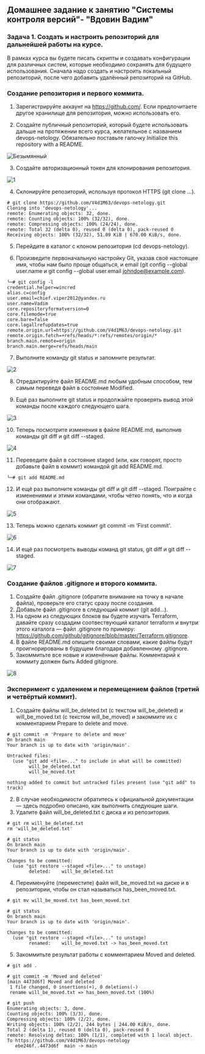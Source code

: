 ## Домашнее задание к занятию "Системы контроля версий"- "Вдовин Вадим"
 

### Задача 1. Создать и настроить репозиторий для дальнейшей работы на курсе.

В рамках курса вы будете писать скрипты и создавать конфигурации для различных систем, которые необходимо сохранять для будущего использования. Сначала надо создать и настроить локальный репозиторий, после чего добавить удалённый репозиторий на GitHub.

### Создание репозитория и первого коммита.

1. Зарегистрируйте аккаунт на https://github.com/. Если предпочитаете другое хранилище для репозитория, можно использовать его.

2. Создайте публичный репозиторий, который будете использовать дальше на протяжении всего курса, желательное с названием devops-netology. Обязательно поставьте галочку Initialize this repository with a README.

![Безымянный](https://github.com/V4d1M63/devops-netology/assets/130470784/b093a3a3-bbc3-45a8-8c8b-f16ea0ea3446)

3. Создайте авторизационный токен для клонирования репозитория.

![1](https://github.com/V4d1M63/devops-netology/assets/130470784/e962cde5-fc73-4b43-a104-ee408487ade9)


4. Склонируйте репозиторий, используя протокол HTTPS (git clone ...).
```
# git clone https://github.com/V4d1M63/devops-netology.git
Cloning into 'devops-netology'...
remote: Enumerating objects: 32, done.
remote: Counting objects: 100% (32/32), done.
remote: Compressing objects: 100% (24/24), done.
remote: Total 32 (delta 0), reused 0 (delta 0), pack-reused 0
Receiving objects: 100% (32/32), 51.09 KiB | 670.00 KiB/s, done.
```
5. Перейдите в каталог с клоном репозитория (cd devops-netology).

6. Произведите первоначальную настройку Git, указав своё настоящее имя, чтобы нам было проще общаться, и email (git config --global user.name и git config --global user.email johndoe@example.com).
```
└─# git config -l
credential.helper=wincred
alias.c=config
user.email=chief.viper2012@yandex.ru
user.name=Vadim
core.repositoryformatversion=0
core.filemode=true
core.bare=false
core.logallrefupdates=true
remote.origin.url=https://github.com/V4d1M63/devops-netology.git
remote.origin.fetch=+refs/heads/*:refs/remotes/origin/*
branch.main.remote=origin
branch.main.merge=refs/heads/main
```
7. Выполните команду git status и запомните результат.

![2](https://github.com/V4d1M63/devops-netology/assets/130470784/1fc6f8e8-2108-43cb-a96c-4379f12437a0)

8. Отредактируйте файл README.md любым удобным способом, тем самым переведя файл в состояние Modified.

9. Ещё раз выполните git status и продолжайте проверять вывод этой команды после каждого следующего шага.

![3](https://github.com/V4d1M63/devops-netology/assets/130470784/884994ca-ab51-40ac-a10b-4f4b5ebcaef4)

10. Теперь посмотрите изменения в файле README.md, выполнив команды git diff и git diff --staged.

![4](https://github.com/V4d1M63/devops-netology/assets/130470784/506ace1c-a7a9-4ef5-8f77-66c2c5ea2f5e)

11. Переведите файл в состояние staged (или, как говорят, просто добавьте файл в коммит) командой git add README.md.
```
└─# git add README.md
```
12. И ещё раз выполните команды git diff и git diff --staged. Поиграйте с изменениями и этими командами, чтобы чётко понять, что и когда они отображают.

![5](https://github.com/V4d1M63/devops-netology/assets/130470784/c4a0892f-cf23-4bff-8ef4-3357ba6198a4)

13. Теперь можно сделать коммит git commit -m 'First commit'.

![6](https://github.com/V4d1M63/devops-netology/assets/130470784/62b1377d-44be-4f1f-949e-6d075452dae5)

14. И ещё раз посмотреть выводы команд git status, git diff и git diff --staged.

![7](https://github.com/V4d1M63/devops-netology/assets/130470784/3f8e416f-7ce7-491c-af55-6b26f074a3e6)

### Создание файлов .gitignore и второго коммита.

1. Создайте файл .gitignore (обратите внимание на точку в начале файла), проверьте его статус сразу после создания.
2. Добавьте файл .gitignore в следующий коммит (git add...).
3. На одном из следующих блоков вы будете изучать Terraform, давайте сразу создадим соотвествующий каталог terraform и внутри этого каталога — файл .gitignore по примеру: https://github.com/github/gitignore/blob/master/Terraform.gitignore.
4. В файле README.md опишите своими словами, какие файлы будут проигнорированы в будущем благодаря добавленному .gitignore.
5. Закоммитьте все новые и изменённые файлы. Комментарий к коммиту должен быть Added gitignore.

![8](https://github.com/V4d1M63/devops-netology/assets/130470784/cae1cd31-feea-4b51-b214-8316f8f468e1)

### Эксперимент с удалением и перемещением файлов (третий и четвёртый коммит).

1. Создайте файлы will_be_deleted.txt (с текстом will_be_deleted) и will_be_moved.txt (с текстом will_be_moved) и закоммите их с комментарием Prepare to delete and move.
```
# git commit -m 'Prepare to delete and move'
On branch main
Your branch is up to date with 'origin/main'.

Untracked files:
  (use "git add <file>..." to include in what will be committed)
        will_be_deleted.txt
        will_be_moved.txt

nothing added to commit but untracked files present (use "git add" to track)
```
2. В случае необходимости обратитесь к официальной документации — здесь подробно описано, как выполнить следующие шаги.
3. Удалите файл will_be_deleted.txt с диска и из репозитория.
```
# git rm will_be_deleted.txt
rm 'will_be_deleted.txt'

# git status
On branch main
Your branch is up to date with 'origin/main'.

Changes to be committed:
  (use "git restore --staged <file>..." to unstage)
        deleted:    will_be_deleted.txt
```
4. Переименуйте (переместите) файл will_be_moved.txt на диске и в репозитории, чтобы он стал называться has_been_moved.txt.
```
# git mv will_be_moved.txt has_been_moved.txt

# git status
On branch main
Your branch is up to date with 'origin/main'.

Changes to be committed:
  (use "git restore --staged <file>..." to unstage)
        renamed:    will_be_moved.txt -> has_been_moved.txt
```
5. Закоммитьте результат работы с комментарием Moved and deleted.
```
# git add .

# git commit -m 'Moved and deleted'
[main 4473d6f] Moved and deleted
 1 file changed, 0 insertions(+), 0 deletions(-)
 rename will_be_moved.txt => has_been_moved.txt (100%)

# git push
Enumerating objects: 3, done.
Counting objects: 100% (3/3), done.
Compressing objects: 100% (2/2), done.
Writing objects: 100% (2/2), 244 bytes | 244.00 KiB/s, done.
Total 2 (delta 1), reused 0 (delta 0), pack-reused 0
remote: Resolving deltas: 100% (1/1), completed with 1 local object.
To https://github.com/V4d1M63/devops-netology
   ebe246f..4473d6f  main -> main
```




